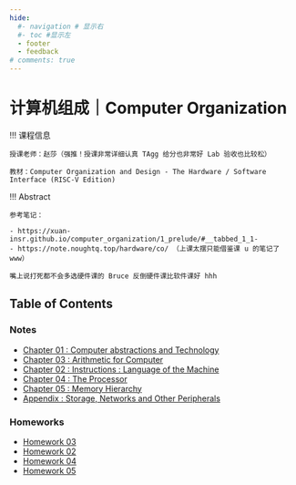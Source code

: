 ```yaml
---
hide:
  #- navigation # 显示右
  #- toc #显示左
  - footer
  - feedback
# comments: true
---
```


# 计算机组成｜Computer Organization

!!! 课程信息

	授课老师：赵莎（强推！授课非常详细认真 TAgg 给分也非常好 Lab 验收也比较松）
	
	教材：Computer Organization and Design - The Hardware / Software Interface (RISC-V Edition)

!!! Abstract

    参考笔记：
    
    - https://xuan-insr.github.io/computer_organization/1_prelude/#__tabbed_1_1-  
    - https://note.noughtq.top/hardware/co/ （上课太摆只能借鉴课 u 的笔记了 www）
    
    嘴上说打死都不会多选硬件课的 Bruce 反倒硬件课比软件课好 hhh

## Table of Contents

### Notes

- [Chapter 01 : Computer abstractions and Technology](Chapter%201/)
- [Chapter 03 : Arithmetic for Computer](Chapter%203/)
- [Chapter 02 : Instructions : Language of the Machine](Chapter%202/)
- [Chapter 04 : The Processor](Chapter%204/)
- [Chapter 05 : Memory Hierarchy](Chapter%205/)
- [Appendix : Storage, Networks and Other Peripherals](Appendix/)

### Homeworks

- [Homework 03](Homework%203/)
- [Homework 02](Homework%202/)
- [Homework 04](Homework%204/)
- [Homework 05](Homework%205/)